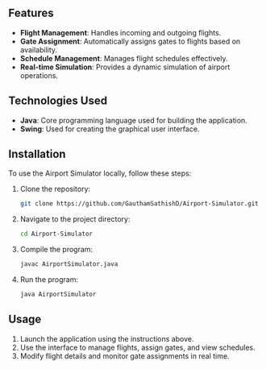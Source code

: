 ## Features

- **Flight Management**: Handles incoming and outgoing flights.
- **Gate Assignment**: Automatically assigns gates to flights based on availability.
- **Schedule Management**: Manages flight schedules effectively.
- **Real-time Simulation**: Provides a dynamic simulation of airport operations.

## Technologies Used

- **Java**: Core programming language used for building the application.
- **Swing**: Used for creating the graphical user interface.

## Installation

To use the Airport Simulator locally, follow these steps:

1. Clone the repository:
   ```bash
   git clone https://github.com/GauthamSathishD/Airport-Simulator.git
   ```
2. Navigate to the project directory:
   ```bash
   cd Airport-Simulator
   ```
3. Compile the program:
   ```bash
   javac AirportSimulator.java
   ```
4. Run the program:
   ```bash
   java AirportSimulator
   ```

## Usage

1. Launch the application using the instructions above.
2. Use the interface to manage flights, assign gates, and view schedules.
3. Modify flight details and monitor gate assignments in real time.
